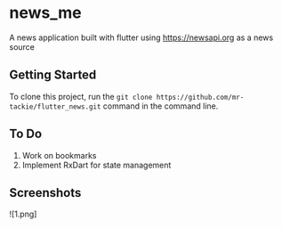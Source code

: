 # news_me

A news application built with flutter using https://newsapi.org as a news source

## Getting Started

To clone this project, run the `git clone https://github.com/mr-tackie/flutter_news.git` command in the command line.

## To Do
1. Work on bookmarks
2. Implement RxDart for state management

## Screenshots
![1.png]